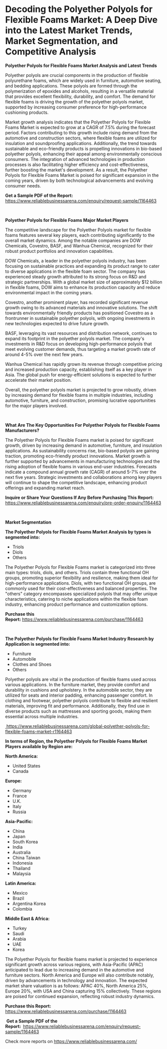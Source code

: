 <p><h1>Decoding the Polyether Polyols for Flexible Foams Market: A Deep Dive into the Latest Market Trends, Market Segmentation, and Competitive Analysis</h1></p><p><strong>Polyether Polyols for Flexible Foams Market Analysis and Latest Trends</strong></p>
<p><p>Polyether polyols are crucial components in the production of flexible polyurethane foams, which are widely used in furniture, automotive seating, and bedding applications. These polyols are formed through the polymerization of epoxides and alcohols, resulting in a versatile material that provides excellent flexibility, durability, and comfort. The demand for flexible foams is driving the growth of the polyether polyols market, supported by increasing consumer preference for high-performance cushioning products.</p><p>Market growth analysis indicates that the Polyether Polyols for Flexible Foams Market is expected to grow at a CAGR of 7.5% during the forecast period. Factors contributing to this growth include rising demand from the automotive and construction sectors, where flexible foams are utilized for insulation and soundproofing applications. Additionally, the trend towards sustainable and eco-friendly products is propelling innovations in bio-based polyether polyols, enhancing their appeal among environmentally conscious consumers. The integration of advanced technologies in production processes is also facilitating higher efficiency and cost-effectiveness, further boosting the market's development. As a result, the Polyether Polyols for Flexible Foams Market is poised for significant expansion in the coming years, driven by both technological advancements and evolving consumer needs.</p></p>
<p><strong>Get a Sample PDF of the Report:&nbsp;</strong> <a href="https://www.reliablebusinessarena.com/enquiry/request-sample/1164463?utm_campaign=2482&utm_medium=2&utm_source=Github&utm_content=ia&utm_term=24032025&utm_id=polyether-polyols-for-flexible-foams">https://www.reliablebusinessarena.com/enquiry/request-sample/1164463</a></p>
<p>&nbsp;</p>
<p><strong>Polyether Polyols for Flexible Foams Major Market Players</strong></p>
<p><p>The competitive landscape for the Polyether Polyols market for flexible foams features several key players, each contributing significantly to the overall market dynamics. Among the notable companies are DOW Chemicals, Covestro, BASF, and Wanhua Chemical, recognized for their robust product portfolios and innovation capabilities.</p><p>DOW Chemicals, a leader in the polyether polyols industry, has been focusing on sustainable practices and expanding its product range to cater to diverse applications in the flexible foam sector. The company has experienced steady growth attributed to its strong focus on R&D and strategic partnerships. With a global market size of approximately $12 billion in flexible foams, DOW aims to enhance its production capacity and reduce environmental impact in the coming years.</p><p>Covestro, another prominent player, has recorded significant revenue growth owing to its advanced materials and innovative solutions. The shift towards environmentally friendly products has positioned Covestro as a frontrunner in sustainable polyether polyols, with ongoing investments in new technologies expected to drive future growth.</p><p>BASF, leveraging its vast resources and distribution network, continues to expand its footprint in the polyether polyols market. The company's investments in R&D focus on developing high-performance polyols that meet evolving customer demands, thus targeting a market growth rate of around 4-5% over the next few years.</p><p>Wanhua Chemical has rapidly grown its revenue through competitive pricing and increased production capacity, establishing itself as a key player in Asia. The global push for energy-efficient solutions is expected to further accelerate their market position.</p><p>Overall, the polyether polyols market is projected to grow robustly, driven by increasing demand for flexible foams in multiple industries, including automotive, furniture, and construction, promising lucrative opportunities for the major players involved.</p></p>
<p>&nbsp;</p>
<p><strong>What Are The Key Opportunities For Polyether Polyols for Flexible Foams Manufacturers?</strong></p>
<p><p>The Polyether Polyols for Flexible Foams market is poised for significant growth, driven by increasing demand in automotive, furniture, and insulation applications. As sustainability concerns rise, bio-based polyols are gaining traction, promoting eco-friendly product innovations. Market growth is further supported by advancements in manufacturing technologies and the rising adoption of flexible foams in various end-user industries. Forecasts indicate a compound annual growth rate (CAGR) of around 5-7% over the next five years. Strategic investments and collaborations among key players will continue to shape the competitive landscape, enhancing product offerings and expanding market reach.</p></p>
<p><strong>Inquire or Share Your Questions If Any Before Purchasing This Report:</strong> <a href="https://www.reliablebusinessarena.com/enquiry/pre-order-enquiry/1164463?utm_campaign=2482&utm_medium=2&utm_source=Github&utm_content=ia&utm_term=24032025&utm_id=polyether-polyols-for-flexible-foams">https://www.reliablebusinessarena.com/enquiry/pre-order-enquiry/1164463</a></p>
<p>&nbsp;</p>
<p><strong>Market Segmentation</strong></p>
<p><strong>The Polyether Polyols for Flexible Foams Market Analysis by types is segmented into:</strong></p>
<p><ul><li>Triols</li><li>Diols</li><li>Others</li></ul></p>
<p><p>The Polyether Polyols for Flexible Foams market is categorized into three main types: triols, diols, and others. Triols contain three functional OH groups, promoting superior flexibility and resilience, making them ideal for high-performance applications. Diols, with two functional OH groups, are commonly used for their cost-effectiveness and balanced properties. The "others" category encompasses specialized polyols that may offer unique characteristics, catering to niche applications within the flexible foam industry, enhancing product performance and customization options.</p></p>
<p><strong>Purchase this Report:&nbsp;</strong><a href="https://www.reliablebusinessarena.com/purchase/1164463?utm_campaign=2482&utm_medium=2&utm_source=Github&utm_content=ia&utm_term=24032025&utm_id=polyether-polyols-for-flexible-foams">https://www.reliablebusinessarena.com/purchase/1164463</a></p>
<p>&nbsp;</p>
<p><strong>The Polyether Polyols for Flexible Foams Market Industry Research by Application is segmented into:</strong></p>
<p><ul><li>Furniture</li><li>Automobile</li><li>Clothes and Shoes</li><li>Others</li></ul></p>
<p><p>Polyether polyols are vital in the production of flexible foams used across various applications. In the furniture market, they provide comfort and durability in cushions and upholstery. In the automobile sector, they are utilized for seats and interior padding, enhancing passenger comfort. In clothing and footwear, polyether polyols contribute to flexible and resilient materials, improving fit and performance. Additionally, they find use in diverse products such as mattresses and sporting goods, making them essential across multiple industries.</p></p>
<p><a href="https://www.reliablebusinessarena.com/global-polyether-polyols-for-flexible-foams-market-r1164463?utm_campaign=2482&utm_medium=2&utm_source=Github&utm_content=ia&utm_term=24032025&utm_id=polyether-polyols-for-flexible-foams">&nbsp;https://www.reliablebusinessarena.com/global-polyether-polyols-for-flexible-foams-market-r1164463</a></p>
<p><strong>In terms of Region, the Polyether Polyols for Flexible Foams Market Players available by Region are:</strong></p>
<p>
    <p> <strong> North America: </strong>
        <ul>
            <li>United States</li>
            <li>Canada</li>
        </ul>
        </p> 
    <p> <strong> Europe: </strong>
        <ul>
            <li>Germany</li>
            <li>France</li>
            <li>U.K.</li>
            <li>Italy</li>
            <li>Russia</li>
        </ul>
        </p> 
    <p> <strong> Asia-Pacific: </strong>
        <ul>
            <li>China</li>
            <li>Japan</li>
            <li>South Korea</li>
            <li>India</li>
            <li>Australia</li>
            <li>China Taiwan</li>
            <li>Indonesia</li>
            <li>Thailand</li>
            <li>Malaysia</li>
        </ul>
        </p> 
    <p> <strong> Latin America: </strong>
        <ul>
            <li>Mexico</li>
            <li>Brazil</li>
            <li>Argentina Korea</li>
            <li>Colombia</li>
        </ul>
        </p> 
    <p> <strong> Middle East & Africa: </strong>
        <ul>
            <li>Turkey</li>
            <li>Saudi</li>
            <li>Arabia</li>
            <li>UAE</li>
            <li>Korea</li>
        </ul>
    </p>
    </p>
<p><p>The Polyether Polyols for flexible foams market is projected to experience significant growth across various regions, with Asia-Pacific (APAC) anticipated to lead due to increasing demand in the automotive and furniture sectors. North America and Europe will also contribute notably, driven by advancements in technology and innovation. The expected market share valuation is as follows: APAC 40%, North America 25%, Europe 20%, with USA and China capturing 15% collectively. These regions are poised for continued expansion, reflecting robust industry dynamics.</p></p>
<p><strong>Purchase this Report: </strong><a href="https://www.reliablebusinessarena.com/purchase/1164463?utm_campaign=2482&utm_medium=2&utm_source=Github&utm_content=ia&utm_term=24032025&utm_id=polyether-polyols-for-flexible-foams">https://www.reliablebusinessarena.com/purchase/1164463</a></p>
<p>&nbsp;<strong>Get a Sample PDF of the Report:&nbsp;&nbsp;</strong><a href="https://www.reliablebusinessarena.com/enquiry/request-sample/1164463?utm_campaign=2482&utm_medium=2&utm_source=Github&utm_content=ia&utm_term=24032025&utm_id=polyether-polyols-for-flexible-foams">https://www.reliablebusinessarena.com/enquiry/request-sample/1164463</a></p>
<p><strong></strong></p>
<p>Check more reports on <a href="https://www.reliablebusinessarena.com/?utm_campaign=2482&utm_medium=2&utm_source=Github&utm_content=ia&utm_term=24032025&utm_id=polyether-polyols-for-flexible-foams">https://www.reliablebusinessarena.com/</a></p>